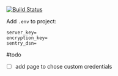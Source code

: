 [![Build Status](https://jenk.ml/job/notifi-backend/badge/icon)](https://jenk.ml/job/notifi-backend/)

Add `.env` to project:
```
server_key=
encryption_key=
sentry_dsn=
```

#todo
 - [ ] add page to chose custom credentials